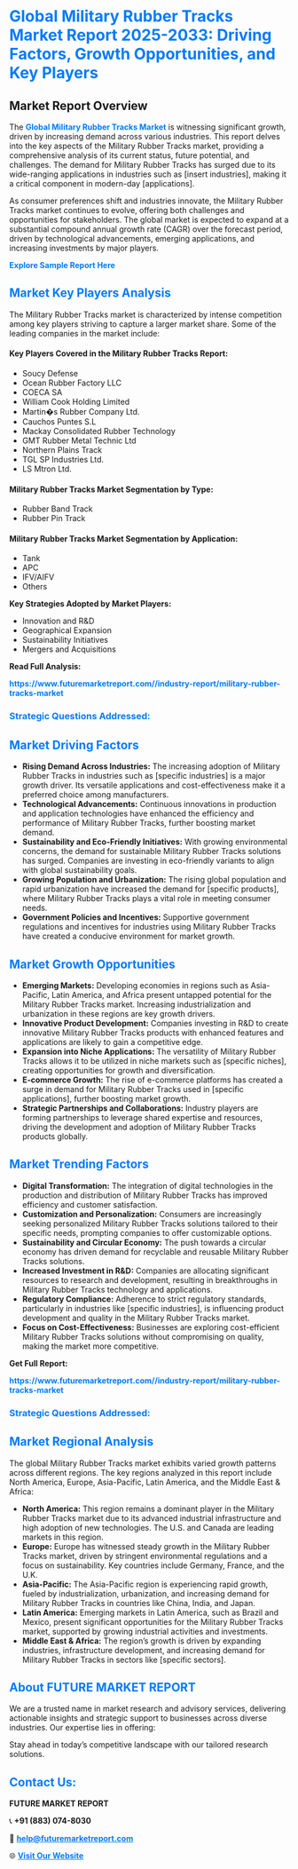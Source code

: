 <h1 style="color: #007BFF;">Global Military Rubber Tracks Market Report 2025-2033: Driving Factors, Growth Opportunities, and Key Players</h1>

<section id="overview">
<h2>Market Report Overview</h2>
<p>The <a href="https://www.futuremarketreport.com//industry-report/military-rubber-tracks-market" style="color: #007BFF; text-decoration: none;"><strong>Global Military Rubber Tracks Market</strong></a> is witnessing significant growth, driven by increasing demand across various industries. This report delves into the key aspects of the Military Rubber Tracks market, providing a comprehensive analysis of its current status, future potential, and challenges. The demand for Military Rubber Tracks has surged due to its wide-ranging applications in industries such as [insert industries], making it a critical component in modern-day [applications].</p>
<p>As consumer preferences shift and industries innovate, the Military Rubber Tracks market continues to evolve, offering both challenges and opportunities for stakeholders. The global market is expected to expand at a substantial compound annual growth rate (CAGR) over the forecast period, driven by technological advancements, emerging applications, and increasing investments by major players.</p>
</section>

<section id="overview">
<p><a href="https://www.futuremarketreport.com//request-sample/reportId=57928" style="color: #007BFF; text-decoration: none;"><strong>Explore Sample Report Here</strong></a></p>
</section>

<section id="key-players">
<h2 style="color: #007BFF;">Market Key Players Analysis</h2>
<p>The Military Rubber Tracks market is characterized by intense competition among key players striving to capture a larger market share. Some of the leading companies in the market include:</p>
<h4>Key Players Covered in the Military Rubber Tracks Report:</h4>
<ul><li>Soucy Defense</li><li>Ocean Rubber Factory LLC</li><li>COECA SA</li><li>William Cook Holding Limited</li><li>Martin�s Rubber Company Ltd.</li><li>Cauchos Puntes S.L</li><li>Mackay Consolidated Rubber Technology</li><li>GMT Rubber Metal Technic Ltd</li><li>Northern Plains Track</li><li>TGL SP Industries Ltd.</li><li>LS Mtron Ltd.</li></ul>
<h4>Military Rubber Tracks Market Segmentation by Type:</h4>
<ul><li>Rubber Band Track</li><li>Rubber Pin Track</li></ul>

<h4>Military Rubber Tracks Market Segmentation by Application:</h4>
<ul><li>Tank</li><li>APC</li><li>IFV/AIFV</li><li>Others</li></ul>
<p><strong>Key Strategies Adopted by Market Players:</strong></p>
<ul>
<li>Innovation and R&D</li>
<li>Geographical Expansion</li>
<li>Sustainability Initiatives</li>
<li>Mergers and Acquisitions</li>
</ul>
</section>

<section>
<p><strong>Read Full Analysis: </strong></p><a href="https://www.futuremarketreport.com//industry-report/military-rubber-tracks-market" style="color: #007BFF; text-decoration: none;"><strong>https://www.futuremarketreport.com//industry-report/military-rubber-tracks-market</strong></a>
<h3 style="color: #007BFF;">Strategic Questions Addressed:</h3>
</section>

<section id="driving-factors">
<h2 style="color: #007BFF;">Market Driving Factors</h2>
<ul>
<li><strong>Rising Demand Across Industries:</strong> The increasing adoption of Military Rubber Tracks in industries such as [specific industries] is a major growth driver. Its versatile applications and cost-effectiveness make it a preferred choice among manufacturers.</li>
<li><strong>Technological Advancements:</strong> Continuous innovations in production and application technologies have enhanced the efficiency and performance of Military Rubber Tracks, further boosting market demand.</li>
<li><strong>Sustainability and Eco-Friendly Initiatives:</strong> With growing environmental concerns, the demand for sustainable Military Rubber Tracks solutions has surged. Companies are investing in eco-friendly variants to align with global sustainability goals.</li>
<li><strong>Growing Population and Urbanization:</strong> The rising global population and rapid urbanization have increased the demand for [specific products], where Military Rubber Tracks plays a vital role in meeting consumer needs.</li>
<li><strong>Government Policies and Incentives:</strong> Supportive government regulations and incentives for industries using Military Rubber Tracks have created a conducive environment for market growth.</li>
</ul>
</section>

<section id="growth-opportunities">
<h2 style="color: #007BFF;">Market Growth Opportunities</h2>
<ul>
<li><strong>Emerging Markets:</strong> Developing economies in regions such as Asia-Pacific, Latin America, and Africa present untapped potential for the Military Rubber Tracks market. Increasing industrialization and urbanization in these regions are key growth drivers.</li>
<li><strong>Innovative Product Development:</strong> Companies investing in R&D to create innovative Military Rubber Tracks products with enhanced features and applications are likely to gain a competitive edge.</li>
<li><strong>Expansion into Niche Applications:</strong> The versatility of Military Rubber Tracks allows it to be utilized in niche markets such as [specific niches], creating opportunities for growth and diversification.</li>
<li><strong>E-commerce Growth:</strong> The rise of e-commerce platforms has created a surge in demand for Military Rubber Tracks used in [specific applications], further boosting market growth.</li>
<li><strong>Strategic Partnerships and Collaborations:</strong> Industry players are forming partnerships to leverage shared expertise and resources, driving the development and adoption of Military Rubber Tracks products globally.</li>
</ul>
</section>

<section id="trending-factors">
<h2 style="color: #007BFF;">Market Trending Factors</h2>
<ul>
<li><strong>Digital Transformation:</strong> The integration of digital technologies in the production and distribution of Military Rubber Tracks has improved efficiency and customer satisfaction.</li>
<li><strong>Customization and Personalization:</strong> Consumers are increasingly seeking personalized Military Rubber Tracks solutions tailored to their specific needs, prompting companies to offer customizable options.</li>
<li><strong>Sustainability and Circular Economy:</strong> The push towards a circular economy has driven demand for recyclable and reusable Military Rubber Tracks solutions.</li>
<li><strong>Increased Investment in R&D:</strong> Companies are allocating significant resources to research and development, resulting in breakthroughs in Military Rubber Tracks technology and applications.</li>
<li><strong>Regulatory Compliance:</strong> Adherence to strict regulatory standards, particularly in industries like [specific industries], is influencing product development and quality in the Military Rubber Tracks market.</li>
<li><strong>Focus on Cost-Effectiveness:</strong> Businesses are exploring cost-efficient Military Rubber Tracks solutions without compromising on quality, making the market more competitive.</li>
</ul>
</section>

<section>
<p><strong>Get Full Report: </strong></p><a href="https://www.futuremarketreport.com//industry-report/military-rubber-tracks-market" style="color: #007BFF; text-decoration: none;"><strong>https://www.futuremarketreport.com//industry-report/military-rubber-tracks-market</strong></a>
<h3 style="color: #007BFF;">Strategic Questions Addressed:</h3>
</section>


<section id="regional-analysis">
<h2 style="color: #007BFF;">Market Regional Analysis</h2>
<p>The global Military Rubber Tracks market exhibits varied growth patterns across different regions. The key regions analyzed in this report include North America, Europe, Asia-Pacific, Latin America, and the Middle East & Africa:</p>
<ul>
<li><strong>North America:</strong> This region remains a dominant player in the Military Rubber Tracks market due to its advanced industrial infrastructure and high adoption of new technologies. The U.S. and Canada are leading markets in this region.</li>
<li><strong>Europe:</strong> Europe has witnessed steady growth in the Military Rubber Tracks market, driven by stringent environmental regulations and a focus on sustainability. Key countries include Germany, France, and the U.K.</li>
<li><strong>Asia-Pacific:</strong> The Asia-Pacific region is experiencing rapid growth, fueled by industrialization, urbanization, and increasing demand for Military Rubber Tracks in countries like China, India, and Japan.</li>
<li><strong>Latin America:</strong> Emerging markets in Latin America, such as Brazil and Mexico, present significant opportunities for the Military Rubber Tracks market, supported by growing industrial activities and investments.</li>
<li><strong>Middle East & Africa:</strong> The region’s growth is driven by expanding industries, infrastructure development, and increasing demand for Military Rubber Tracks in sectors like [specific sectors].</li>
</ul>
</section>

<footer>
<h2 style="color: #007BFF;">About FUTURE MARKET REPORT</h2>
<p>We are a trusted name in market research and advisory services, delivering actionable insights and strategic support to businesses across diverse industries. Our expertise lies in offering:</p>

<p>Stay ahead in today’s competitive landscape with our tailored research solutions.</p>

<h2 style="color: #007BFF;">Contact Us:</h2>
<p><strong>FUTURE MARKET REPORT</strong></p>
<p>📞 <strong>+91 (883) 074-8030</strong></p>
<p>📧 <strong><a href="mailto:help@futuremarketreport.com" style="color: #007BFF;">help@futuremarketreport.com</a></strong></p>
<p>🌐 <strong><a href="https://www.futuremarketreport.com/" style="color: #007BFF;">Visit Our Website</a></strong></p>
</footer>